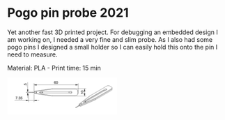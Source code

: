 # Pogo pin probe 2021

Yet another fast 3D printed project. For debugging an embedded design I am working on, I needed a very fine and slim probe. As I also had some pogo pins I designed a small holder so I can easily hold this onto the pin I need to measure.  

Material:  PLA    -  Print time: 15 min


<img src="Drawing.png" alt="drawing" width="50%"/>
